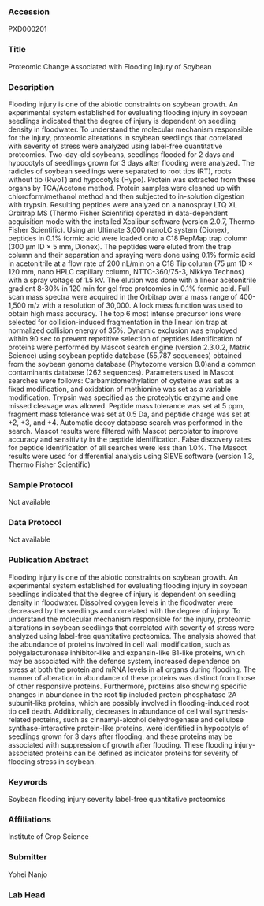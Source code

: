 ### Accession
PXD000201

### Title
Proteomic Change Associated with Flooding Injury of Soybean

### Description
Flooding injury is one of the abiotic constraints on soybean growth. An experimental system established for evaluating flooding injury in soybean seedlings indicated that the degree of injury is dependent on seedling density in floodwater. To understand the molecular mechanism responsible for the injury, proteomic alterations in soybean seedlings that correlated with severity of stress were analyzed using label-free quantitative proteomics. Two-day-old soybeans, seedlings flooded for 2 days and hypocotyls of seedlings grown for 3 days after flooding were analyzed. The radicles of soybean seedlings were separated to root tips (RT), roots without tip (RwoT) and hypocotyls (Hypo). Protein was extracted from these organs by TCA/Acetone method. Protein samples were cleaned up with chloroform/methanol method and then subjected to in-solution digestion with trypsin. Resulting peptides were analyzed on a nanospray LTQ XL Orbitrap MS (Thermo Fisher Scientific) operated in data-dependent acquisition mode with the installed Xcalibur software (version 2.0.7, Thermo Fisher Scientific). Using an Ultimate 3,000 nanoLC system (Dionex), peptides in 0.1% formic acid were loaded onto a C18 PepMap trap column (300 µm ID × 5 mm, Dionex). The peptides were eluted from the trap column and their separation and spraying were done using 0.1% formic acid in acetonitrile at a flow rate of 200 nL/min on a C18 Tip column (75 µm 1D × 120 mm, nano HPLC capillary column, NTTC-360/75-3, Nikkyo Technos) with a spray voltage of 1.5 kV. The elution was done with a linear acetonitrile gradient 8-30% in 120 min for gel free proteomics in 0.1% formic acid. Full-scan mass spectra were acquired in the Orbitrap over a mass range of 400-1,500 m/z with a resolution of 30,000. A lock mass function was used to obtain high mass accuracy. The top 6 most intense precursor ions were selected for collision-induced fragmentation in the linear ion trap at normalized collision energy of 35%. Dynamic exclusion was employed within 90 sec to prevent repetitive selection of peptides.Identification of proteins were performed by Mascot search engine (version 2.3.0.2, Matrix Science) using soybean peptide database (55,787 sequences) obtained from the soybean genome database (Phytozome version 8.0)and a common contaminants database (262 sequences). Parameters used in Mascot searches were follows: Carbamidomethylation of cysteine was set as a fixed modification, and oxidation of methionine was set as a variable modification. Trypsin was specified as the proteolytic enzyme and one missed cleavage was allowed. Peptide mass tolerance was set at 5 ppm, fragment mass tolerance was set at 0.5 Da, and peptide charge was set at +2, +3, and +4. Automatic decoy database search was performed in the search. Mascot results were filtered with Mascot percolator to improve accuracy and sensitivity in the peptide identification. False discovery rates for peptide identification of all searches were less than 1.0%. The Mascot results were used for differential analysis using SIEVE software (version 1.3, Thermo Fisher Scientific)

### Sample Protocol
Not available

### Data Protocol
Not available

### Publication Abstract
Flooding injury is one of the abiotic constraints on soybean growth. An experimental system established for evaluating flooding injury in soybean seedlings indicated that the degree of injury is dependent on seedling density in floodwater. Dissolved oxygen levels in the floodwater were decreased by the seedlings and correlated with the degree of injury. To understand the molecular mechanism responsible for the injury, proteomic alterations in soybean seedlings that correlated with severity of stress were analyzed using label-free quantitative proteomics. The analysis showed that the abundance of proteins involved in cell wall modification, such as polygalacturonase inhibitor-like and expansin-like B1-like proteins, which may be associated with the defense system, increased dependence on stress at both the protein and mRNA levels in all organs during flooding. The manner of alteration in abundance of these proteins was distinct from those of other responsive proteins. Furthermore, proteins also showing specific changes in abundance in the root tip included protein phosphatase 2A subunit-like proteins, which are possibly involved in flooding-induced root tip cell death. Additionally, decreases in abundance of cell wall synthesis-related proteins, such as cinnamyl-alcohol dehydrogenase and cellulose synthase-interactive protein-like proteins, were identified in hypocotyls of seedlings grown for 3 days after flooding, and these proteins may be associated with suppression of growth after flooding. These flooding injury-associated proteins can be defined as indicator proteins for severity of flooding stress in soybean.

### Keywords
Soybean flooding injury severity label-free quantitative proteomics

### Affiliations
Institute of Crop Science

### Submitter
Yohei Nanjo

### Lab Head


